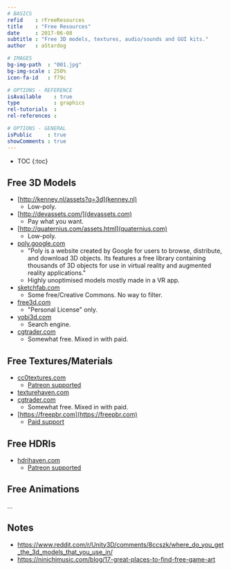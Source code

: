 ```yaml
---
# BASICS
refid    : rFreeResources
title    : "Free Resources"
date     : 2017-06-08
subtitle : "Free 3D models, textures, audio/sounds and GUI kits."
author   : aStardog

# IMAGES
bg-img-path  : "001.jpg"
bg-img-scale : 250%
icon-fa-id   : f79c

# OPTIONS - REFERENCE
isAvailable    : true
type           : graphics
rel-tutorials  : 
rel-references : 

# OPTIONS - GENERAL
isPublic     : true
showComments : true
---
```



* TOC
{:toc}

## Free 3D Models

* [http://kenney.nl/assets?q=3d](kenney.nl)
  * Low-poly.
* [http://devassets.com/](devassets.com)
  * Pay what you want.
* [http://quaternius.com/assets.html](quaternius.com)
  * Low-poly.
* [poly.google.com](http://poly.google.com)
  * "Poly is a website created by Google for users to browse, distribute, and download 3D objects. Its features a free library containing thousands of 3D objects for use in virtual reality and augmented reality applications."
  * Highly unoptimised models mostly made in a VR app.
* [sketchfab.com](https://sketchfab.com/models/eccad8ecfbb9408e80321fbb96b36029)
  * Some free/Creative Commons. No way to filter.
* [free3d.com](https://free3d.com/3d-models)
  * "Personal License" only.
* [yobi3d.com](https://www.yobi3d.com/)
  * Search engine.
* [cgtrader.com](https://www.cgtrader.com/free-3d-models/sports)
  * Somewhat free. Mixed in with paid.

## Free Textures/Materials

* [cc0textures.com](https://www.cc0textures.com)
  * [Patreon supported](https://www.patreon.com/cc0textures)
* [texturehaven.com](https://texturehaven.com/textures/)
* [cgtrader.com](https://www.cgtrader.com/free-3d-models/textures)
  * Somewhat free. Mixed in with paid.
* [https://freepbr.com](https://freepbr.com)
  * [Paid support](https://freepbr.com/c/support-us/)

## Free HDRIs

* [hdrihaven.com](https://hdrihaven.com)
  * [Patreon supported](https://www.patreon.com/hdrihaven)

## Free Animations

...

## Notes

* https://www.reddit.com/r/Unity3D/comments/8ccszk/where_do_you_get_the_3d_models_that_you_use_in/
* https://ninichimusic.com/blog/17-great-places-to-find-free-game-art
